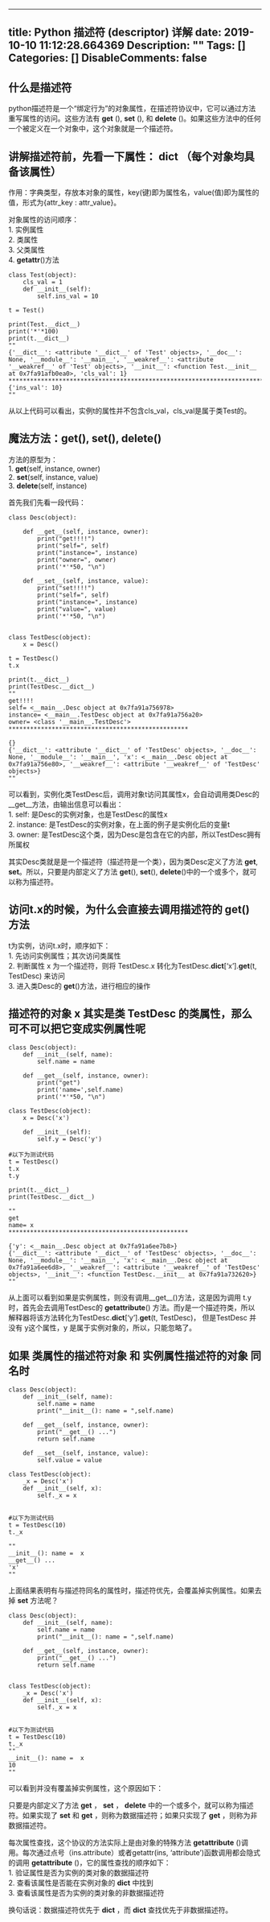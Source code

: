 
---
title: Python 描述符 (descriptor) 详解
date: 2019-10-10 11:12:28.664369
Description: ""
Tags: []
Categories: []
DisableComments: false
---
## 什么是描述符

python描述符是一个“绑定行为”的对象属性，在描述符协议中，它可以通过方法重写属性的访问。这些方法有  **get** (),  **set** (),
和 **delete** ()。如果这些方法中的任何一个被定义在一个对象中，这个对象就是一个描述符。

## 讲解描述符前，先看一下属性： **dict**  （每个对象均具备该属性）

作用：字典类型，存放本对象的属性，key(键)即为属性名，value(值)即为属性的值，形式为{attr_key : attr_value}。

对象属性的访问顺序：  
1\. 实例属性  
2\. 类属性  
3\. 父类属性  
4\. __getattr__()方法

  

    
    
    class Test(object):  
        cls_val = 1  
        def __init__(self):  
            self.ins_val = 10  
      
    t = Test()  
      
    print(Test.__dict__)  
    print('*'*100)  
    print(t.__dict__)  
    ""  
    {'__dict__': <attribute '__dict__' of 'Test' objects>, '__doc__': None, '__module__': '__main__', '__weakref__': <attribute '__weakref__' of 'Test' objects>, '__init__': <function Test.__init__ at 0x7fa91afb0ea0>, 'cls_val': 1}  
    ****************************************************************************************************  
    {'ins_val': 10}  
    ""

从以上代码可以看出，实例t的属性并不包含cls_val，cls_val是属于类Test的。

## 魔法方法：__get__(), __set__(), __delete__()

方法的原型为：  
1\. __get__(self, instance, owner)  
2\. __set__(self, instance, value)  
3\. __delete__(self, instance)

首先我们先看一段代码：

    
    
    class Desc(object):  
      
        def __get__(self, instance, owner):  
            print("get!!!!")  
            print("self=", self)  
            print("instance=", instance)  
            print("owner=", owner)  
            print('*'*50, "\n")  
      
        def __set__(self, instance, value):  
            print("set!!!!")  
            print("self=", self)  
            print("instance=", instance)  
            print("value=", value)  
            print('*'*50, "\n")  
      
      
    class TestDesc(object):  
        x = Desc()  
      
    t = TestDesc()  
    t.x  
      
    print(t.__dict__)  
    print(TestDesc.__dict__)  
    ""  
    get!!!!  
    self= <__main__.Desc object at 0x7fa91a756978>  
    instance= <__main__.TestDesc object at 0x7fa91a756a20>  
    owner= <class '__main__.TestDesc'>  
    **************************************************   
      
    {}  
    {'__dict__': <attribute '__dict__' of 'TestDesc' objects>, '__doc__': None, '__module__': '__main__', 'x': <__main__.Desc object at 0x7fa91a756e80>, '__weakref__': <attribute '__weakref__' of 'TestDesc' objects>}  
    ""

可以看到，实例化类TestDesc后，调用对象t访问其属性x，会自动调用类Desc的 __get__方法，由输出信息可以看出：  
1\. self: 是Desc的实例对象，也是TestDesc的属性x  
2\. instance: 是TestDesc的实例对象，在上面的例子是实例化后的变量t  
3\. owner: 是TestDesc这个类，因为Desc是包含在它的内部，所以TestDesc拥有所属权

其实Desc类就是是一个描述符（描述符是一个类），因为类Desc定义了方法 __get__, __set__。所以，只要是内部定义了方法
__get__(), __set__(), __delete__()中的一个或多个，就可以称为描述符。

## 访问t.x的时候，为什么会直接去调用描述符的 __get__() 方法

t为实例，访问t.x时，顺序如下：  
1\. 先访问实例属性；其次访问类属性  
2\. 判断属性 x 为一个描述符，则将 TestDesc.x 转化为TestDesc.__dict__[‘x’].__get__(t, TestDesc)
来访问  
3\. 进入类Desc的 __get__()方法，进行相应的操作

## 描述符的对象 x 其实是类 TestDesc 的类属性，那么可不可以把它变成实例属性呢

    
    
    class Desc(object):  
        def __init__(self, name):  
            self.name = name  
      
        def __get__(self, instance, owner):  
            print("get")  
            print('name=',self.name)   
            print('*'*50, "\n")  
      
    class TestDesc(object):  
        x = Desc('x')  
      
        def __init__(self):  
            self.y = Desc('y')  
      
    #以下为测试代码  
    t = TestDesc()  
    t.x  
    t.y  
      
    print(t.__dict__)  
    print(TestDesc.__dict__)  
      
    ""  
    get  
    name= x  
    **************************************************   
      
    {'y': <__main__.Desc object at 0x7fa91a6ee7b8>}  
    {'__dict__': <attribute '__dict__' of 'TestDesc' objects>, '__doc__': None, '__module__': '__main__', 'x': <__main__.Desc object at 0x7fa91a6ee6d8>, '__weakref__': <attribute '__weakref__' of 'TestDesc' objects>, '__init__': <function TestDesc.__init__ at 0x7fa91a732620>}  
    ""

从上面可以看到如果是实例属性，则没有调用__get__()方法，这是因为调用 t.y 时，首先会去调用TestDesc的
__getattribute__() 方法。而y是一个描述符类，所以解释器将该方法转化为TestDesc.__dict__[‘y’].__get__(t,
TestDesc)， 但是TestDesc 并没有 y这个属性，y 是属于实例对象的，所以，只能忽略了。

## 如果 类属性的描述符对象 和 实例属性描述符的对象 同名时

    
    
    class Desc(object):  
        def __init__(self, name):  
            self.name = name  
            print("__init__(): name = ",self.name)  
      
        def __get__(self, instance, owner):  
            print("__get__() ...")  
            return self.name  
      
        def __set__(self, instance, value):  
            self.value = value  
      
    class TestDesc(object):  
        _x = Desc('x')  
        def __init__(self, x):  
            self._x = x  
      
      
    #以下为测试代码  
    t = TestDesc(10)  
    t._x  
      
    ""  
    __init__(): name =  x  
    __get__() ...  
    'x'  
    ""

上面结果表明有与描述符同名的属性时，描述符优先，会覆盖掉实例属性。如果去掉 **set** 方法呢？

    
    
    class Desc(object):  
        def __init__(self, name):  
            self.name = name  
            print("__init__(): name = ",self.name)  
      
        def __get__(self, instance, owner):  
            print("__get__() ...")  
            return self.name  
      
      
    class TestDesc(object):  
        _x = Desc('x')  
        def __init__(self, x):  
            self._x = x  
      
      
    #以下为测试代码  
    t = TestDesc(10)  
    t._x  
    ""  
    __init__(): name =  x  
    10  
    ""

 可以看到并没有覆盖掉实例属性，这个原因如下：  

只要是内部定义了方法 **get** ， **set** ， **delete** 中的一个或多个，就可以称为描述符。如果实现了 **set** 和
**get** ，则称为数据描述符；如果只实现了 **get** ，则称为非数据描述符。

每次属性查找，这个协议的方法实际上是由对象的特殊方法 **getattribute**
()调用。每次通过点号（ins.attribute）或者getattr(ins, ‘attribute’)函数调用都会隐式的调用
**getattribute** ()，它的属性查找的顺序如下：  
1\. 验证属性是否为实例的类对象的数据描述符  
2\. 查看该属性是否能在实例对象的 **dict** 中找到  
3\. 查看该属性是否为实例的类对象的非数据描述符

换句话说：数据描述符优先于 **dict** ，而 **dict** 查找优先于非数据描述符。


